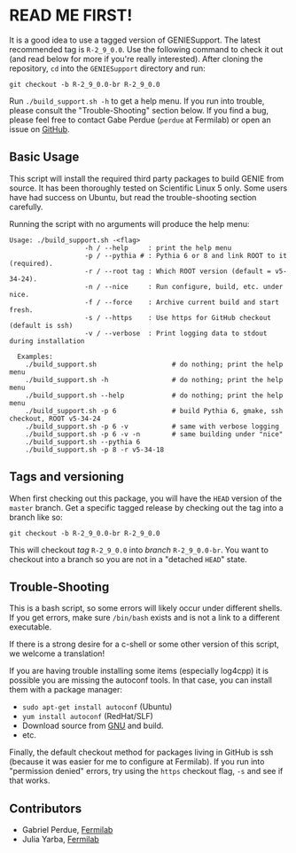 # READ ME FIRST!

It is a good idea to use a tagged version of GENIESupport. The latest
recommended tag is `R-2_9_0.0`. Use the following command to check
it out (and read below for more if you're really interested). After
cloning the repository, `cd` into the `GENIESupport` directory and
run:

    git checkout -b R-2_9_0.0-br R-2_9_0.0

Run `./build_support.sh -h` to get a help menu. If you run into trouble,
please consult the "Trouble-Shooting" section below. If you find a 
bug, please feel free to contact Gabe Perdue (`perdue` at Fermilab)
or open an issue on [GitHub](https://github.com/GENIEMC/GENIESupport).

## Basic Usage

This script will install the required third party packages to build GENIE 
from source. It has been thoroughly tested on Scientific Linux 5 only. Some
users have had success on Ubuntu, but read the trouble-shooting section
carefully.

Running the script with no arguments will produce the help menu:

    Usage: ./build_support.sh -<flag>
                       -h / --help     : print the help menu
                       -p / --pythia # : Pythia 6 or 8 and link ROOT to it (required).
                       -r / --root tag : Which ROOT version (default = v5-34-24).
                       -n / --nice     : Run configure, build, etc. under nice.
                       -f / --force    : Archive current build and start fresh.
                       -s / --https    : Use https for GitHub checkout (default is ssh)
                       -v / --verbose  : Print logging data to stdout during installation
     
      Examples:  
        ./build_support.sh                   # do nothing; print the help menu
        ./build_support.sh -h                # do nothing; print the help menu
        ./build_support.sh --help            # do nothing; print the help menu
        ./build_support.sh -p 6              # build Pythia 6, gmake, ssh checkout, ROOT v5-34-24
        ./build_support.sh -p 6 -v           # same with verbose logging
        ./build_support.sh -p 6 -v -n        # same building under "nice"
        ./build_support.sh --pythia 6
        ./build_support.sh -p 8 -r v5-34-18

## Tags and versioning

When first checking out this package, you will have the `HEAD` version of the
`master` branch. Get a specific tagged release by checking out the tag into a
branch like so:

    git checkout -b R-2_9_0.0-br R-2_9_0.0

This will checkout _tag_ `R-2_9_0.0` into _branch_ `R-2_9_0.0-br`. You want to
checkout into a branch so you are not in a "detached `HEAD`" state.

## Trouble-Shooting

This is a bash script, so some errors will likely occur under different
shells. If you get errors, make sure `/bin/bash` exists and is not a 
link to a different executable.

If there is a strong desire for a c-shell or some other version of this 
script, we welcome a translation!

If you are having trouble installing some items (especially log4cpp) it 
is possible you are missing the autoconf tools. In that case, you can 
install them with a package manager:

* `sudo apt-get install autoconf` (Ubuntu)
* `yum install autoconf` (RedHat/SLF)
* Download source from [GNU](http://ftp.gnu.org/gnu/autoconf/) and build.
* etc.

Finally, the default checkout method for packages living in GitHub is
ssh (because it was easier for me to configure at Fermilab). If you run
into "permission denied" errors, try using the `https` checkout flag,
`-s` and see if that works.

## Contributors

* Gabriel Perdue,  [Fermilab](http://www.fnal.gov)
* Julia Yarba,     [Fermilab](http://www.fnal.gov)

